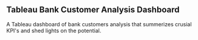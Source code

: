 ## Tableau Bank Customer Analysis Dashboard

A Tableau dashboard of bank customers analysis that summerizes crusial KPI's and shed lights on the potential.
